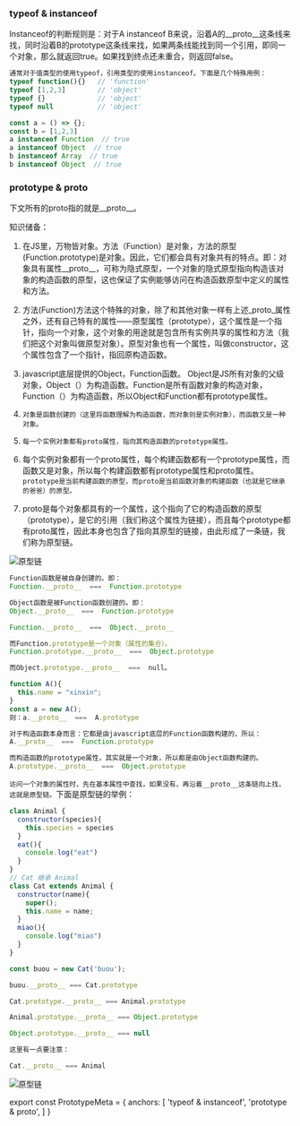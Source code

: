 ### typeof & instanceof

Instanceof的判断规则是：对于A instanceof B来说，沿着A的__proto__这条线来找，同时沿着B的prototype这条线来找，如果两条线能找到同一个引用，即同一个对象，那么就返回true。如果找到终点还未重合，则返回false。

```js
通常对于值类型的使用typeof，引用类型的使用instanceof。下面是几个特殊用例：
typeof function(){}   // 'function'
typeof [1,2,3]        // 'object'
typeof {}             // 'object'
typeof null           // 'object'

const a = () => {};
const b = [1,2,3]
a instanceof Function  // true
a instanceof Object  // true
b instanceof Array  // true
b instanceof Object  // true
```

### prototype & proto

下文所有的proto指的就是\_\_proto\_\_。

知识储备： 

1. 在JS里，万物皆对象。方法（Function）是对象，方法的原型(Function.prototype)是对象。因此，它们都会具有对象共有的特点。即：对象具有属性__proto__，可称为隐式原型，一个对象的隐式原型指向构造该对象的构造函数的原型，这也保证了实例能够访问在构造函数原型中定义的属性和方法。

1. 方法(Function)方法这个特殊的对象，除了和其他对象一样有上述_proto_属性之外，还有自己特有的属性——原型属性（prototype），这个属性是一个指针，指向一个对象，这个对象的用途就是包含所有实例共享的属性和方法（我们把这个对象叫做原型对象）。原型对象也有一个属性，叫做constructor，这个属性包含了一个指针，指回原构造函数。

1. javascript底层提供的Object，Function函数。 Object是JS所有对象的父级对象，Object（）为构造函数。Function是所有函数对象的构造对象，Function（）为构造函数，所以Object和Function都有prototype属性。

1. `对象是函数创建的（这里将函数理解为构造函数，而对象则是实例对象），而函数又是一种对象。`

1. `每一个实例对象都有proto属性，指向其构造函数的prototype属性。`

1. 每个实例对象都有一个proto属性，每个构建函数都有一个prototype属性，而函数又是对象，所以每个构建函数都有prototype属性和proto属性。`prototype是当前构建函数的原型，而proto是当前函数对象的构建函数（也就是它继承的爸爸）的原型。`

1. proto是每个对象都具有的一个属性，这个指向了它的构造函数的原型（prototype），是它的引用（我们称这个属性为链接），而且每个prototype都有proto属性，因此本身也包含了指向其原型的链接，由此形成了一条链，我们称为原型链。

![原型链](prototype.png)

```js
Function函数是被自身创建的。即：
Function.__proto__  ===  Function.prototype

Object函数是被Function函数创建的。即：
Object.__proto__  ===  Function.prototype

Function.__proto__  ===  Object.__proto__

而Function.prototype是一个对象（属性的集合）。
Function.prototype.__proto__  ===  Object.prototype

而Object.prototype.__proto__  ===  null。
```

```js
function A(){
  this.name = "xinxin";
}
const a = new A();
则：a.__proto__  ===  A.prototype

对于构造函数本身而言：它都是由javascript底层的Function函数构建的，所以：
A.__proto__  ===  Function.prototype

而构造函数的prototype属性，其实就是一个对象，所以都是由Object函数构建的。
A.prototype.__proto__  ===  Object.prototype
```

`访问一个对象的属性时，先在基本属性中查找，如果没有，再沿着__proto__这条链向上找，这就是原型链。`下面是原型链的举例：
```js
class Animal {
  constructor(species){
    this.species = species
  }
  eat(){
    console.log("eat")
  }
}
// Cat 继承 Animal
class Cat extends Animal {
  constructor(name){
    super();
    this.name = name;
  }
  miao(){
    console.log("miao")
  }
}

const buou = new Cat('buou');

buou.__proto__ === Cat.prototype

Cat.prototype.__proto__ === Animal.prototype

Animal.prototype.__proto__ === Object.prototype

Object.prototype.__proto__ === null

这里有一点要注意：

Cat.__proto__ === Animal
```

![原型链](prototype2.png "600px")

export const PrototypeMeta = {
  anchors: [
    'typeof & instanceof',
    'prototype & proto',
  ]
}
